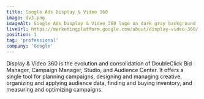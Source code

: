 ```yaml
---
title: Google Ads Display & Video 360
image: dv3.png
imageAlt: Google Ads Display & Video 360 logo on dark gray background
liveUrl: https://marketingplatform.google.com/about/display-video-360/
position: 1
tag: 'professional'
company: 'Google'
---
```

Display & Video 360 is the evolution and consolidation of DoubleClick Bid Manager, Campaign Manager, Studio, and Audience Center. It offers a single tool for planning campaigns, designing and managing creative, organizing and applying audience data, finding and buying inventory, and measuring and optimizing campaigns.
